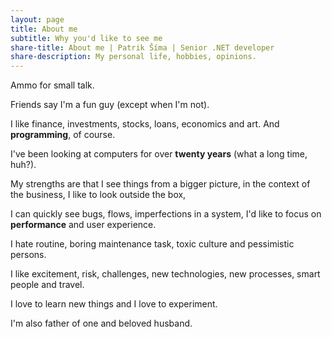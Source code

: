 ```yaml
---
layout: page
title: About me
subtitle: Why you'd like to see me
share-title: About me | Patrik Šíma | Senior .NET developer
share-description: My personal life, hobbies, opinions.
---
```


Ammo for small talk.

Friends say I'm a fun guy (except when I'm not).

I like finance, investments, stocks, loans, economics and art. And **programming**, of course.

I've been looking at computers for over **twenty years** (what a long time, huh?).

My strengths are that I see things from a bigger picture, in the context of the business, I like to look outside the box,

I can quickly see bugs, flows, imperfections in a system, I'd like to focus on **performance** and user experience.

I hate routine, boring maintenance task, toxic culture and pessimistic persons. 

I like excitement, risk, challenges, new technologies, new processes, smart people and travel. 

I love to learn new things and I love to experiment.

I'm also father of one and beloved husband.